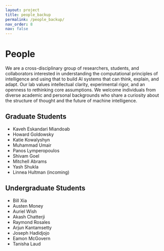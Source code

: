```yaml
---
layout: project
title: people_backup
permalink: /people_backup/
nav_order: 8
nav: false
---
```


# People

We are a cross-disciplinary group of researchers, students, and collaborators interested in understanding the computational principles of intelligence and using that to build AI systems that can think, explain, and adapt. Our lab values intellectual clarity, experimental rigor, and an openness to rethinking core assumptions. We welcome individuals from diverse academic and personal backgrounds who share a curiosity about the structure of thought and the future of machine intelligence.

## Graduate Students

- Kaveh Eskandari Miandoab 
- Howard Goldowsky
- Katie Kowalyshyn
- Muhammad Umair
- Panos Lymperopoulos 
- Shivam Goel
- Mitchell Abrams
- Yash Shukla
- Linnea Hultman (incoming)

## Undergraduate Students

- Bill Xia
- Austen Money
- Auriel Wish
- Akash Chatterji 
- Raymond Rosales
- Arjun Kantamsetty
- Joseph Hadidjojo
- Eamon McGovern
- Tanisha Laud